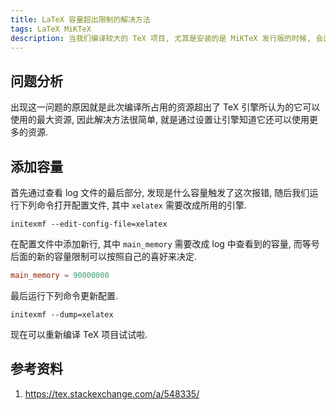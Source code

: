 ```yaml
---
title: LaTeX 容量超出限制的解决方法
tags: LaTeX MiKTeX
description: 当我们编译较大的 TeX 项目, 尤其是安装的是 MiKTeX 发行版的时候, 会出现 "TeX capacity exceeded" 的报错, 这篇文章我们就来解决这一问题.
---
```


## 问题分析

出现这一问题的原因就是此次编译所占用的资源超出了 TeX 引擎所认为的它可以使用的最大资源, 因此解决方法很简单, 就是通过设置让引擎知道它还可以使用更多的资源.

## 添加容量

首先通过查看 log 文件的最后部分, 发现是什么容量触发了这次报错, 随后我们运行下列命令打开配置文件, 其中 `xelatex` 需要改成所用的引擎.

```shell
initexmf --edit-config-file=xelatex
```

在配置文件中添加新行, 其中 `main_memory` 需要改成 log 中查看到的容量, 而等号后面的新的容量限制可以按照自己的喜好来决定.

```toml
main_memory = 90000000
```

最后运行下列命令更新配置.

```shell
initexmf --dump=xelatex
```

现在可以重新编译 TeX 项目试试啦.

## 参考资料

1. <https://tex.stackexchange.com/a/548335/>
